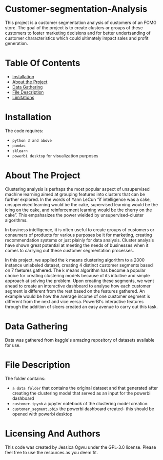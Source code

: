 # Customer-segmentation-Analysis
This project is a customer segmentation analysis of customers of an FCMG store. The goal of the project is to create clusters or groups of these customers to foster marketing decisions and for better undertsanding of customer characteristics which could ultimately impact sales and profit generation.

# Table Of Contents
* [Installation](https://github.com/Jess607/Natural-gas-prediction#installation)
* [About the Project](https://github.com/Jess607/Natural-gas-prediction#about-the-project)
* [Data Gathering](https://github.com/Jess607/Natural-gas-prediction#data-gathering)
* [File Description](https://github.com/Jess607/Natural-gas-prediction#file-description)
* [Limitations](https://github.com/Jess607/Natural-gas-prediction#limitations)

# Installation 
The code requires:
* `python 3 and above`
* `pandas`
* `sklearn`
* `powerbi desktop` for visualization purposes 

# About The Project 
Clustering analysis is perhaps the most popular aspect of unsupervised machine learning aimed at grouping features into clusters that can be further explored. In the words of  Yann LeCun  “if intelligence was a cake, unsupervised learning would be the cake, supervised learning would be the icing on the cake, and reinforcement learning would be the cherry on the cake”. This empahasizes the power wielded by unsupervised-cluster algorithms. 

In business intelligence, it is often useful to create groups of customers or consumers of products for various purposes be it for marketing, creating recommendation systems or just plainly for data analysis. Cluster analysis have shown great potential at meeting the needs of businesses when it comes to carrying out these customer segmentation processes. 

In this project, we applied the k means clustering algorithm to a 2000 instance unlabeled dataset, creating 4 distinct customer segments based on 7 faetures gathered. The k means algorithm has become a popular choice for creating clustering models because of its intuitive and simple approach at solving the problem. Upon creating these segments, we went ahead to create an interactive dashboard to analyse how each customer segment is different from the rest based on the features gathered. An example would be how the average income of one customer segment is different from the next and vice versa. PowerBI's interactive features through the addition of slcers created an easy avenue to carry out this task.

# Data Gathering 
Data was gathered from kaggle's amazing repository of datasets available for use.

# File Description 
The folder contains:
* `a data folder` that contains the original dataset and that generated after creating the clustering model that served as an input for the powerbi dashboard
* `customer.ipynb` a jupyter notebook of the clustering model creation 
* `customer_segment.pbix` the powerbi dashboard created- this should be opened with powerbi desktop


# Licensing And Authors
This code was created by Jessica Ogwu under the GPL-3.0 license. Please feel free to use the resources as you deem fit.